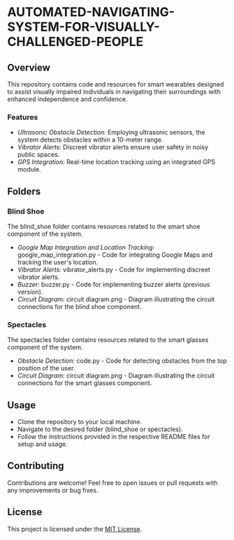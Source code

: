 # AUTOMATED-NAVIGATING-SYSTEM-FOR-VISUALLY-CHALLENGED-PEOPLE

## Overview

This repository contains code and resources for smart wearables designed to assist visually impaired individuals in navigating their surroundings with enhanced independence and confidence.

### Features

- *Ultrasonic Obstacle Detection:* Employing ultrasonic sensors, the system detects obstacles within a 10-meter range.
- *Vibrator Alerts:* Discreet vibrator alerts ensure user safety in noisy public spaces.
- *GPS Integration:* Real-time location tracking using an integrated GPS module.

## Folders

### Blind Shoe

The blind_shoe folder contains resources related to the smart shoe component of the system.

- *Google Map Integration and Location Tracking:* google_map_integration.py - Code for integrating Google Maps and tracking the user's location.
- *Vibrator Alerts:* vibrator_alerts.py - Code for implementing discreet vibrator alerts.
- *Buzzer:* buzzer.py - Code for implementing buzzer alerts (previous version).
- *Circuit Diagram:* circuit diagram.png - Diagram illustrating the circuit connections for the blind shoe component.

### Spectacles

The spectacles folder contains resources related to the smart glasses component of the system.

- *Obstacle Detection:* code.py - Code for detecting obstacles from the top position of the user.
- *Circuit Diagram:* circuit diagram.png - Diagram illustrating the circuit connections for the smart glasses component.

## Usage

- Clone the repository to your local machine.
- Navigate to the desired folder (blind_shoe or spectacles).
- Follow the instructions provided in the respective README files for setup and usage.

## Contributing

Contributions are welcome! Feel free to open issues or pull requests with any improvements or bug fixes.

## License

This project is licensed under the [MIT License](LICENSE).
